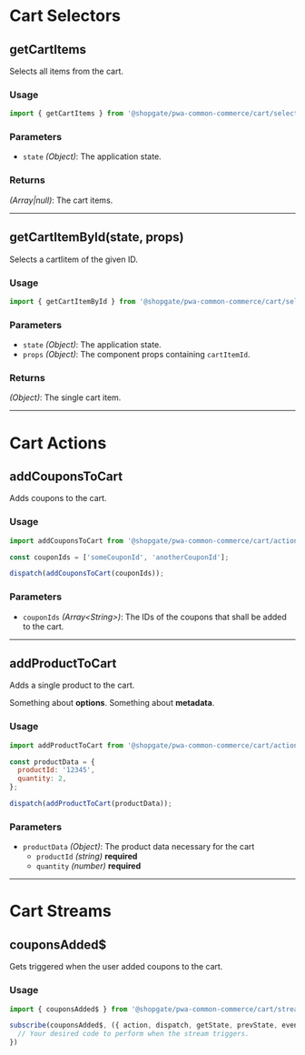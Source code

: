 # Cart Selectors

## getCartItems

Selects all items from the cart.

### Usage

```js
import { getCartItems } from '@shopgate/pwa-common-commerce/cart/selectors';
```

### Parameters

* `state` *(Object)*: The application state.

### Returns

*(Array|null)*: The cart items.

---

## getCartItemById(state, props)

Selects a cartIitem of the given ID.

### Usage

```js
import { getCartItemById } from '@shopgate/pwa-common-commerce/cart/selectors';
```

### Parameters

* `state` *(Object)*: The application state.
* `props` *(Object)*: The component props containing `cartItemId`.

### Returns

*(Object)*: The single cart item.

---

# Cart Actions

## addCouponsToCart

Adds coupons to the cart.

### Usage

```js
import addCouponsToCart from '@shopgate/pwa-common-commerce/cart/actions/addCouponsToCart';

const couponIds = ['someCouponId', 'anotherCouponId'];

dispatch(addCouponsToCart(couponIds));
```

### Parameters

* `couponIds` *(Array\<String\>)*: The IDs of the coupons that shall be added to the cart.

---

## addProductToCart

Adds a single product to the cart.

Something about **options**. Something about **metadata**.

### Usage

```js
import addProductToCart from '@shopgate/pwa-common-commerce/cart/actions/addProductToCart';

const productData = {
  productId: '12345',
  quantity: 2,
};

dispatch(addProductToCart(productData));
```

### Parameters

* `productData` *(Object)*: The product data necessary for the cart
  * `productId` *(string)* **required**
  * `quantity` *(number)* **required**

---

# Cart Streams

## couponsAdded$

Gets triggered when the user added coupons to the cart.

### Usage

```js
import { couponsAdded$ } from '@shopgate/pwa-common-commerce/cart/streams';

subscribe(couponsAdded$, ({ action, dispatch, getState, prevState, events }) => {
  // Your desired code to perform when the stream triggers.
})
```